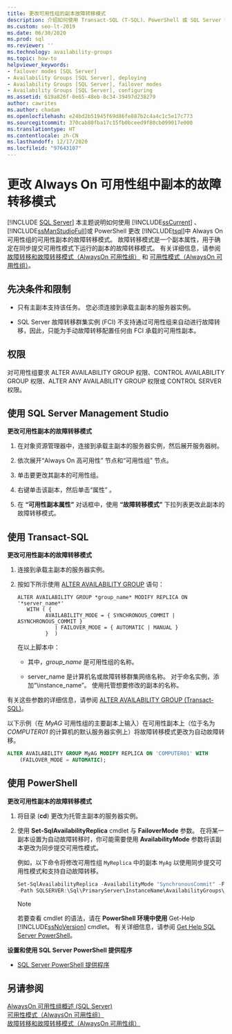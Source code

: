 ```yaml
---
title: 更改可用性组的副本故障转移模式
description: 介绍如何使用 Transact-SQL (T-SQL)、PowerShell 或 SQL Server Management Studio 更改 Always On 可用性组中副本的故障转移模式。
ms.custom: seo-lt-2019
ms.date: 06/30/2020
ms.prod: sql
ms.reviewer: ''
ms.technology: availability-groups
ms.topic: how-to
helpviewer_keywords:
- failover modes [SQL Server]
- Availability Groups [SQL Server], deploying
- Availability Groups [SQL Server], failover modes
- Availability Groups [SQL Server], configuring
ms.assetid: 619a826f-8e65-48eb-8c34-39497d238279
author: cawrites
ms.author: chadam
ms.openlocfilehash: e24bd2b51945f69d86fe887b2c4a4c1c5e17c773
ms.sourcegitcommit: 370cab80fba17c15fb0bceed9f80cb099017e000
ms.translationtype: HT
ms.contentlocale: zh-CN
ms.lasthandoff: 12/17/2020
ms.locfileid: "97643107"
---
```

# <a name="change-the-failover-mode-for-a-replica-within-an-always-on-availability-group"></a>更改 Always On 可用性组中副本的故障转移模式
[!INCLUDE [SQL Server](../../../includes/applies-to-version/sqlserver.md)]
  本主题说明如何使用 [!INCLUDE[ssCurrent](../../../includes/sscurrent-md.md)] 、 [!INCLUDE[ssManStudioFull](../../../includes/ssmanstudiofull-md.md)]或 PowerShell 更改 [!INCLUDE[tsql](../../../includes/tsql-md.md)]中 Always On 可用性组的可用性副本的故障转移模式。 故障转移模式是一个副本属性，用于确定在同步提交可用性模式下运行的副本的故障转移模式。 有关详细信息，请参阅 [故障转移和故障转移模式（AlwaysOn 可用性组）](../../../database-engine/availability-groups/windows/failover-and-failover-modes-always-on-availability-groups.md) 和 [可用性模式（AlwaysOn 可用性组）](../../../database-engine/availability-groups/windows/availability-modes-always-on-availability-groups.md)。  
  
## <a name="prerequisites-and-restrictions"></a><a name="Prerequisites"></a> 先决条件和限制  
  
-   只有主副本支持该任务。 您必须连接到承载主副本的服务器实例。  
  
-   SQL Server 故障转移群集实例 (FCI) 不支持通过可用性组来自动进行故障转移，因此，只能为手动故障转移配置任何由 FCI 承载的可用性副本。  
  

##  <a name="permissions"></a><a name="Permissions"></a> 权限  
 对可用性组要求 ALTER AVAILABILITY GROUP 权限、CONTROL AVAILABILITY GROUP 权限、ALTER ANY AVAILABILITY GROUP 权限或 CONTROL SERVER 权限。  
  
##  <a name="using-sql-server-management-studio"></a><a name="SSMSProcedure"></a> 使用 SQL Server Management Studio  
 **更改可用性副本的故障转移模式**  
  
1.  在对象资源管理器中，连接到承载主副本的服务器实例，然后展开服务器树。  
  
2.  依次展开“Always On 高可用性”  节点和“可用性组”  节点。  
  
3.  单击要更改其副本的可用性组。  
  
4.  右键单击该副本，然后单击“属性”  。  
  
5.  在 **“可用性副本属性”** 对话框中，使用 **“故障转移模式”** 下拉列表更改此副本的故障转移模式。  
  
##  <a name="using-transact-sql"></a><a name="TsqlProcedure"></a> 使用 Transact-SQL  
 **更改可用性副本的故障转移模式**  
  
1.  连接到承载主副本的服务器实例。  
  
2.  按如下所示使用 [ALTER AVAILABILITY GROUP](../../../t-sql/statements/alter-availability-group-transact-sql.md) 语句：

    ```syntaxsql
    ALTER AVAILABILITY GROUP *group_name* MODIFY REPLICA ON '*server_name*'  
       WITH ( {  
             AVAILABILITY_MODE = { SYNCHRONOUS_COMMIT | ASYNCHRONOUS_COMMIT }
                | FAILOVER_MODE = { AUTOMATIC | MANUAL }
             }  )
    ```
    
    在以上脚本中：

    - 其中，*group_name* 是可用性组的名称。  
  
    - server_name  是计算机名或故障转移群集网络名称。 对于命名实例，添加“\instance_name”。 使用托管想要修改的副本的名称。
  
有关这些参数的详细信息，请参阅 [ALTER AVAILABILITY GROUP (Transact-SQL)](../../../t-sql/statements/alter-availability-group-transact-sql.md)。  
  
以下示例（在 *MyAG* 可用性组的主要副本上输入）在可用性副本上（位于名为 *COMPUTER01* 的计算机的默认服务器实例上）将故障转移模式更改为自动故障转移。  
  
```sql
ALTER AVAILABILITY GROUP MyAG MODIFY REPLICA ON 'COMPUTER01' WITH  
    (FAILOVER_MODE = AUTOMATIC);  
```  
  
##  <a name="using-powershell"></a><a name="PowerShellProcedure"></a> 使用 PowerShell  
 **更改可用性副本的故障转移模式**  
  
1.  将目录 (**cd**) 更改为托管主副本的服务器实例。  
  
2.  使用 **Set-SqlAvailabilityReplica** cmdlet 与 **FailoverMode** 参数。 在将某一副本设置为自动故障转移时，你可能需要使用 **AvailabilityMode** 参数将该副本更改为同步提交可用性模式。  
  
    例如，以下命令将修改可用性组 `MyReplica` 中的副本 `MyAg` 以使用同步提交可用性模式和支持自动故障转移。  
  
    ```powershell
    Set-SqlAvailabilityReplica -AvailabilityMode "SynchronousCommit" -FailoverMode "Automatic" `   
    -Path SQLSERVER:\Sql\PrimaryServer\InstanceName\AvailabilityGroups\MyAg\Replicas\MyReplica  
    ```  
  
    > [!NOTE]  
    >  若要查看 cmdlet 的语法，请在 **PowerShell 环境中使用** Get-Help [!INCLUDE[ssNoVersion](../../../includes/ssnoversion-md.md)] cmdlet。 有关详细信息，请参阅 [Get Help SQL Server PowerShell](../../../powershell/sql-server-powershell.md)。  
  
 **设置和使用 SQL Server PowerShell 提供程序**  
  
-   [SQL Server PowerShell 提供程序](../../../powershell/sql-server-powershell-provider.md)  
  
## <a name="see-also"></a>另请参阅  
 [AlwaysOn 可用性组概述 (SQL Server)](../../../database-engine/availability-groups/windows/overview-of-always-on-availability-groups-sql-server.md)   
 [可用性模式（AlwaysOn 可用性组）](../../../database-engine/availability-groups/windows/availability-modes-always-on-availability-groups.md)   
 [故障转移和故障转移模式（AlwaysOn 可用性组）](../../../database-engine/availability-groups/windows/failover-and-failover-modes-always-on-availability-groups.md)  
  

